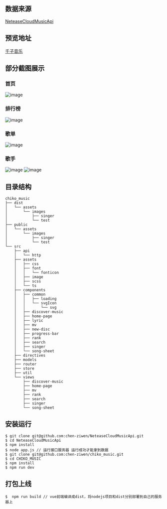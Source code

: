 ## 数据来源
[NeteaseCloudMusicApi](https://github.com/Binaryify/NeteaseCloudMusicApi)
## 预览地址
[千子音乐](http://www.music.chiko.website/)
## 部分截图展示
### 首页
![image](https://github.com/chen-ziwen/chiko_music/assets/85820568/30ede7f4-afe5-44ed-a8be-99174532eefa)
### 排行榜
![image](https://github.com/chen-ziwen/chiko_music/assets/85820568/9568f480-be76-4179-ad36-02a516b6524d)
### 歌单
![image](https://github.com/chen-ziwen/chiko_music/assets/85820568/398e770e-0168-49eb-b3b2-8519ccd68d46)
### 歌手
![image](https://github.com/chen-ziwen/chiko_music/assets/85820568/a926b99a-b62d-4bcb-ad0a-5468b071dd61)
![image](https://github.com/chen-ziwen/chiko_music/assets/85820568/1b33105c-8bd1-45d4-96f1-fd7c0e5844d0)
## 目录结构
```plaintext
chiko_music
├── dist
│   └── assets
│       └── images
│           ├── singer
│           └── test
├── public
│   └── assets
│       └── images
│           ├── singer
│           └── test
└── src
    ├── api
    │   └── http
    ├── assets
    │   ├── css
    │   ├── font
    │   │   └── fonticon
    │   ├── image
    │   ├── scss
    │   └── ts
    ├── components
    │   ├── common
    │   │   ├── loading
    │   │   └── svgIcon
    │   │       └── svg
    │   ├── discover-music
    │   ├── home-page
    │   ├── lyric
    │   ├── mv
    │   ├── new-disc
    │   ├── progress-bar
    │   ├── rank
    │   ├── search
    │   ├── singer
    │   └── song-sheet
    ├── directives
    ├── models
    ├── router                        
    ├── store
    ├── util
    └── views
        ├── discover-music
        ├── home-page
        ├── mv
        ├── rank
        ├── search
        ├── singer
        └── song-sheet
``` 
## 安装运行
```git
$ git clone git@github.com:chen-ziwen/NeteaseCloudMusicApi.git
$ cd NeteaseCloudMusicApi
$ npm install
$ node app.js // 运行接口服务器 运行成功才能拿到数据
$ git clone git@github.com:chen-ziwen/chiko_music.git
$ cd CHIKO_MUSIC
$ npm install
$ npm run dev
```
## 打包上线
```git
$  npm run build // vue前端编译成dist，将nodejs项目和dist分别部署到自己的服务器上
```

